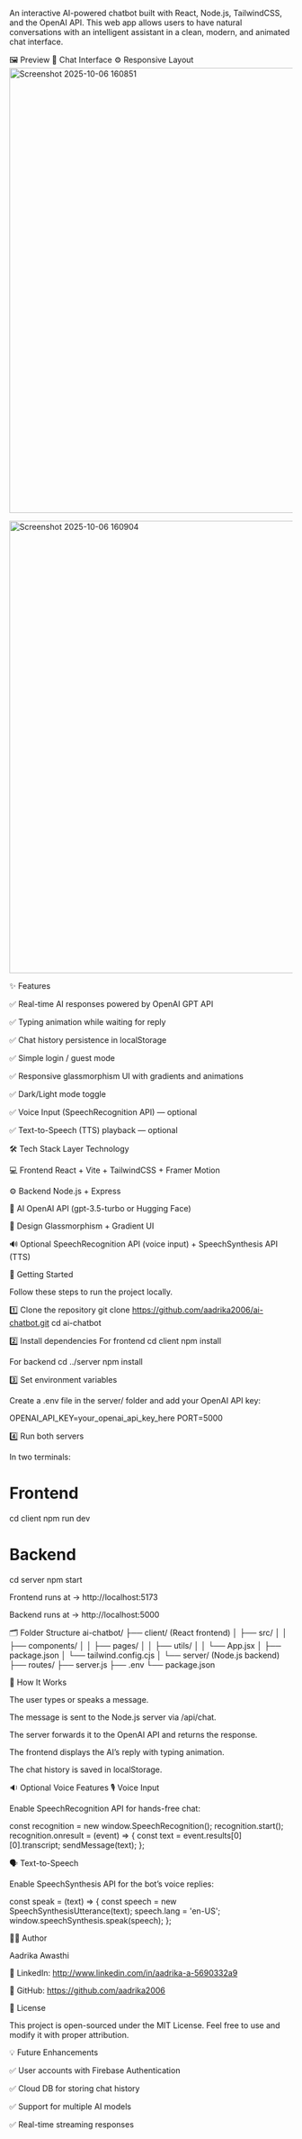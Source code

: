 An interactive AI-powered chatbot built with React, Node.js, TailwindCSS, and the OpenAI API.
This web app allows users to have natural conversations with an intelligent assistant in a clean, modern, and animated chat interface.

🖼️ Preview
💬 Chat Interface	⚙️ Responsive Layout
<img width="1596" height="790" alt="Screenshot 2025-10-06 160851" src="https://github.com/user-attachments/assets/22fb73f9-2c4d-4d59-b6d0-9da7de83dd28" />

<img width="1662" height="803" alt="Screenshot 2025-10-06 160904" src="https://github.com/user-attachments/assets/824e1912-3ab4-477a-8317-981bea292921" />


✨ Features

✅ Real-time AI responses powered by OpenAI GPT API

✅ Typing animation while waiting for reply

✅ Chat history persistence in localStorage

✅ Simple login / guest mode

✅ Responsive glassmorphism UI with gradients and animations

✅ Dark/Light mode toggle

✅ Voice Input (SpeechRecognition API) — optional

✅ Text-to-Speech (TTS) playback — optional


🛠️ Tech Stack Layer	Technology

💻 Frontend	React + Vite + TailwindCSS + Framer Motion

⚙️ Backend	Node.js + Express

🧠 AI	OpenAI API (gpt-3.5-turbo or Hugging Face)

🎨 Design	Glassmorphism + Gradient UI

🔊 Optional	SpeechRecognition API (voice input) + SpeechSynthesis API (TTS)

🚀 Getting Started

Follow these steps to run the project locally.

1️⃣ Clone the repository
git clone https://github.com/aadrika2006/ai-chatbot.git
cd ai-chatbot

2️⃣ Install dependencies
For frontend
cd client
npm install

For backend
cd ../server
npm install

3️⃣ Set environment variables

Create a .env file in the server/ folder and add your OpenAI API key:

OPENAI_API_KEY=your_openai_api_key_here
PORT=5000

4️⃣ Run both servers

In two terminals:

# Frontend
cd client
npm run dev

# Backend
cd server
npm start


Frontend runs at → http://localhost:5173

Backend runs at → http://localhost:5000

🗂️ Folder Structure
ai-chatbot/
├── client/ (React frontend)
│   ├── src/
│   │   ├── components/
│   │   ├── pages/
│   │   ├── utils/
│   │   └── App.jsx
│   ├── package.json
│   └── tailwind.config.cjs
│
└── server/ (Node.js backend)
    ├── routes/
    ├── server.js
    ├── .env
    └── package.json

🧩 How It Works

The user types or speaks a message.

The message is sent to the Node.js server via /api/chat.

The server forwards it to the OpenAI API and returns the response.

The frontend displays the AI’s reply with typing animation.

The chat history is saved in localStorage.

🔉 Optional Voice Features
🎙️ Voice Input

Enable SpeechRecognition API for hands-free chat:

const recognition = new window.SpeechRecognition();
recognition.start();
recognition.onresult = (event) => {
  const text = event.results[0][0].transcript;
  sendMessage(text);
};

🗣️ Text-to-Speech

Enable SpeechSynthesis API for the bot’s voice replies:

const speak = (text) => {
  const speech = new SpeechSynthesisUtterance(text);
  speech.lang = 'en-US';
  window.speechSynthesis.speak(speech);
};

🧑‍💻 Author

Aadrika Awasthi

🔗 LinkedIn: http://www.linkedin.com/in/aadrika-a-5690332a9

💼 GitHub: https://github.com/aadrika2006

📄 License

This project is open-sourced under the MIT License.
Feel free to use and modify it with proper attribution.

💡 Future Enhancements

✅ User accounts with Firebase Authentication

✅ Cloud DB for storing chat history

✅ Support for multiple AI models

✅ Real-time streaming responses
